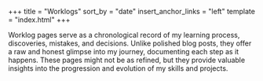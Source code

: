 +++
title = "Worklogs"
sort_by = "date"
insert_anchor_links = "left"
template = "index.html"
+++

Worklog pages serve as a chronological record of my learning process,
discoveries, mistakes, and decisions. Unlike polished blog posts, they offer a
raw and honest glimpse into my journey, documenting each step as it happens.
These pages might not be as refined, but they provide valuable insights into the
progression and evolution of my skills and projects.
